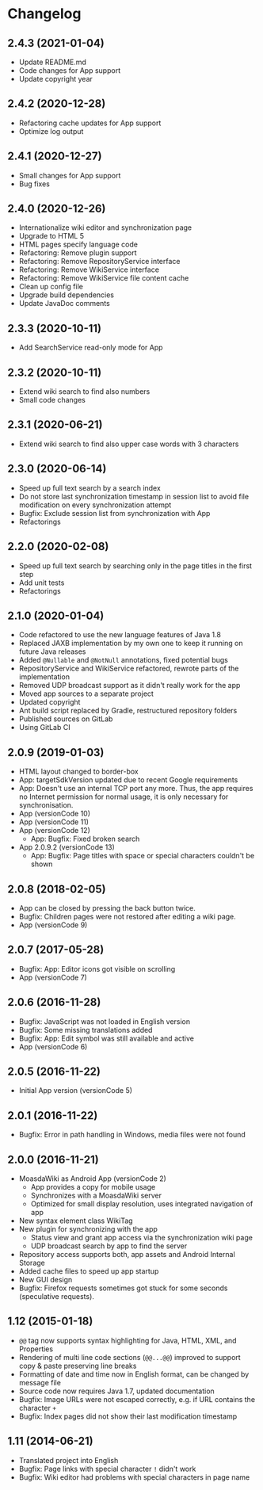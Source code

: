 # Changelog

## 2.4.3 (2021-01-04)

- Update README.md
- Code changes for App support
- Update copyright year

## 2.4.2 (2020-12-28)

- Refactoring cache updates for App support
- Optimize log output

## 2.4.1 (2020-12-27)

- Small changes for App support
- Bug fixes

## 2.4.0 (2020-12-26)

- Internationalize wiki editor and synchronization page
- Upgrade to HTML 5
- HTML pages specify language code
- Refactoring: Remove plugin support
- Refactoring: Remove RepositoryService interface
- Refactoring: Remove WikiService interface
- Refactoring: Remove WikiService file content cache
- Clean up config file
- Upgrade build dependencies
- Update JavaDoc comments

## 2.3.3 (2020-10-11)

- Add SearchService read-only mode for App

## 2.3.2 (2020-10-11)

- Extend wiki search to find also numbers
- Small code changes

## 2.3.1 (2020-06-21)

- Extend wiki search to find also upper case words with 3 characters

## 2.3.0 (2020-06-14)

- Speed up full text search by a search index
- Do not store last synchronization timestamp in session list to avoid file modification on every synchronization attempt
- Bugfix: Exclude session list from synchronization with App
- Refactorings

## 2.2.0 (2020-02-08)

- Speed up full text search by searching only in the page titles in the first step
- Add unit tests
- Refactorings

## 2.1.0 (2020-01-04)

- Code refactored to use the new language features of Java 1.8
- Replaced JAXB implementation by my own one to keep it running on future Java releases
- Added `@Nullable` and `@NotNull` annotations, fixed potential bugs
- RepositoryService and WikiService refactored, rewrote parts of the implementation
- Removed UDP broadcast support as it didn't really work for the app 
- Moved app sources to a separate project
- Updated copyright
- Ant build script replaced by Gradle, restructured repository folders
- Published sources on GitLab
- Using GitLab CI

## 2.0.9 (2019-01-03)

- HTML layout changed to border-box
- App: targetSdkVersion updated due to recent Google requirements
- App: Doesn't use an internal TCP port any more. Thus, the app requires no Internet permission for normal usage, it is only necessary for synchronisation.
- App (versionCode 10)
- App (versionCode 11)
- App (versionCode 12)
  - App: Bugfix: Fixed broken search
- App 2.0.9.2 (versionCode 13)
  - App: Bugfix: Page titles with space or special characters couldn't be shown

## 2.0.8 (2018-02-05)

- App can be closed by pressing the back button twice.
- Bugfix: Children pages were not restored after editing a wiki page.
- App (versionCode 9)

## 2.0.7 (2017-05-28)

- Bugfix: App: Editor icons got visible on scrolling
- App (versionCode 7)

## 2.0.6 (2016-11-28)

- Bugfix: JavaScript was not loaded in English version
- Bugfix: Some missing translations added
- Bugfix: App: Edit symbol was still available and active
- App (versionCode 6)

## 2.0.5 (2016-11-22)

- Initial App version (versionCode 5)

## 2.0.1 (2016-11-22)

- Bugfix: Error in path handling in Windows, media files were not found

## 2.0.0 (2016-11-21)

- MoasdaWiki as Android App (versionCode 2)
  - App provides a copy for mobile usage
  - Synchronizes with a MoasdaWiki server
  - Optimized for small display resolution, uses integrated navigation of app
- New syntax element class WikiTag
- New plugin for synchronizing with the app
  - Status view and grant app access via the synchronization wiki page
  - UDP broadcast search by app to find the server
- Repository access supports both, app assets and Android Internal Storage
- Added cache files to speed up app startup
- New GUI design
- Bugfix: Firefox requests sometimes got stuck for some seconds (speculative requests).

## 1.12 (2015-01-18)

- `@@` tag now supports syntax highlighting for Java, HTML, XML, and Properties
- Rendering of multi line code sections (`@@...@@`) improved to support copy & paste preserving line breaks
- Formatting of date and time now in English format, can be changed by message file
- Source code now requires Java 1.7, updated documentation
- Bugfix: Image URLs were not escaped correctly, e.g. if URL contains the character `+`
- Bugfix: Index pages did not show their last modification timestamp

## 1.11 (2014-06-21)

- Translated project into English
- Bugfix: Page links with special character `!` didn't work
- Bugfix: Wiki editor had problems with special characters in page name

